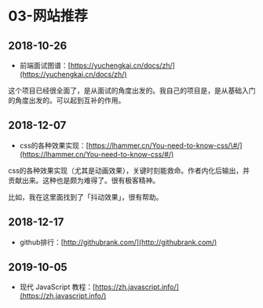 # 03-网站推荐

## 2018-10-26

* 前端面试图谱：[https://yuchengkai.cn/docs/zh/](https://yuchengkai.cn/docs/zh/)

这个项目已经很全面了，是从面试的角度出发的。我自己的项目是，是从基础入门的角度出发的。可以起到互补的作用。

## 2018-12-07

* css的各种效果实现：[https://lhammer.cn/You-need-to-know-css/\#/](https://lhammer.cn/You-need-to-know-css/#/)

css的各种效果实现（尤其是动画效果），关键时刻能救命。作者内化后输出，并贡献出来。这种也是颇为难得了。很有极客精神。

比如，我在这里面找到了「抖动效果」，很有帮助。

## 2018-12-17

* github排行：[http://githubrank.com/](http://githubrank.com/)

## 2019-10-05

* 现代 JavaScript 教程：[https://zh.javascript.info/](https://zh.javascript.info/)

